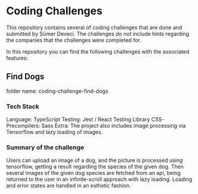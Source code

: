 # Coding Challenges

This repository contains several of coding challenges that are done and submitted by Sümer Deveci. The challenges *do not* include hints regarding the companies that the challenges were completed for.

In this repository you can find the following challenges with the associated features:

## Find Dogs

folder name: coding-challenge-find-dogs

### Tech Stack

Language: TypeScript
Testing: Jest / React Testing Library
CSS-Precompilers: Sass
Extra: The project also includes image processing via Tensorflow and lazy loading of images.

### Summary of the challenge

Users can upload an image of a dog, and the picture is processed using tensorflow, getting a result regarding the species of the given dog. Then several images of the given dog species are fetched from an api, being returned to the user in an infinite-scroll approach with lazy loading. Loading and error states are handled in an esthetic fashion.